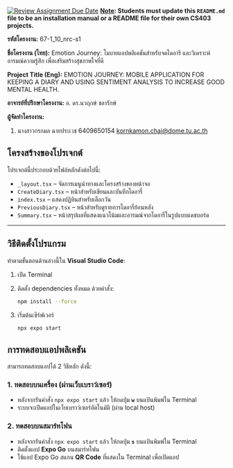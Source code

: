 [![Review Assignment Due Date](https://classroom.github.com/assets/deadline-readme-button-22041afd0340ce965d47ae6ef1cefeee28c7c493a6346c4f15d667ab976d596c.svg)](https://classroom.github.com/a/w8H8oomW)
**<ins>Note</ins>: Students must update this `README.md` file to be an installation manual or a README file for their own CS403 projects.**

**รหัสโครงงาน:** 67-1_10_nrc-s1

**ชื่อโครงงาน (ไทย):** Emotion Journey: โมบายแอปพลิเคชันสำหรับจดไดอารี และวิเคราะห์อารมณ์ความรู้สึก เพื่อเสริมสร้างสุขภาพใจที่ดี

**Project Title (Eng):** EMOTION JOURNEY: MOBILE APPLICATION FOR KEEPING A DIARY AND USING SENTIMENT ANALYSIS TO INCREASE GOOD MENTAL HEALTH.


**อาจารย์ที่ปรึกษาโครงงาน:** อ. ดร.นวฤกษ์ ชลารักษ์ 

**ผู้จัดทำโครงงาน:**
1. นางสาวกรกมล ฉายประเวช  6409650154  kornkamon.chai@dome.tu.ac.th
   
## โครงสร้างของโปรเจกต์

โปรเจกต์นี้ประกอบด้วยไฟล์หลักดังต่อไปนี้:

- `_layout.tsx` – จัดการเมนูนำทางและโครงสร้างของหน้าจอ  
- `CreateDiary.tsx` – หน้าสำหรับเขียนและบันทึกไดอารี่  
- `index.tsx` – แสดงปฏิทินสำหรับเลือกวัน  
- `PreviousDiary.tsx` – หน้าสำหรับดูรายการไดอารี่ย้อนหลัง  
- `Summary.tsx` – หน้าสรุปผลที่แสดงแนวโน้มและอารมณ์จากไดอารี่ในรูปแบบแดชบอร์ด

---

## วิธีติดตั้งโปรแกรม

ทำตามขั้นตอนด้านล่างนี้ใน **Visual Studio Code**:

1. เปิด Terminal
2. ติดตั้ง dependencies ทั้งหมด ด้วยคำสั่ง:

   ```bash
   npm install --force
3. เริ่มต้นเซิร์ฟเวอร์

   ```bash
   npx expo start
## การทดสอบแอปพลิเคชัน

สามารถทดสอบแอปได้ 2 วิธีหลัก ดังนี้:

### 1. ทดสอบบนเครื่อง (ผ่านเว็บเบราว์เซอร์)

- หลังจากรันคำสั่ง `npx expo start` แล้ว ให้กดปุ่ม **`w`** บนแป้นพิมพ์ใน Terminal
- ระบบจะเปิดแอปในเว็บเบราว์เซอร์อัตโนมัติ (ผ่าน local host)

### 2. ทดสอบบนสมาร์ทโฟน

- หลังจากรันคำสั่ง `npx expo start` แล้ว ให้กดปุ่ม **`s`** บนแป้นพิมพ์ใน Terminal
- ติดตั้งแอป **Expo Go** บนสมาร์ทโฟน
- ใช้แอป Expo Go สแกน **QR Code** ที่แสดงใน Terminal เพื่อเปิดแอป
